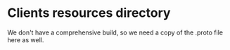 Clients resources directory
===========================

We don't have a comprehensive build, so we need a copy of the .proto file here as well.